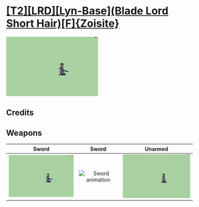 # [\[T2\]\[LRD\]\[Lyn-Base\]\(Blade Lord Short Hair\)\[F\]{Zoisite}](./%5BT2%5D%5BLRD%5D%5BLyn-Base%5D(Blade%20Lord%20Short%20Hair)%5BF%5D%7BZoisite%7D)

<img src="./1.%20Sword/Sword_000.png" alt="[T2][LRD][Lyn-Base](Blade Lord Short Hair)[F]{Zoisite} standing" />

## Credits



## Weapons


|Sword |Sword |Unarmed |
|  :---: | :---: | :---: |
| <img alt="Sword animation" src="./1.%20Sword/Sword.gif" /> | <img alt="Sword animation" src="./1.%20Sword%20(Sol%20Katti)/Sword.gif" /> | <img alt="Unarmed animation" src="./8.%20Unarmed/Unarmed.gif" /> |
